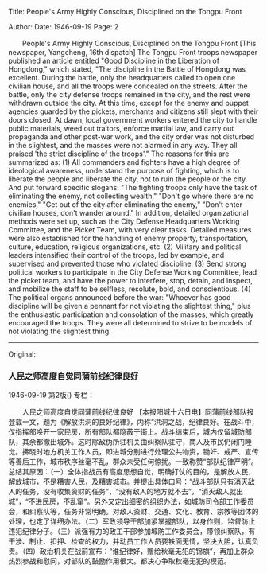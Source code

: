 Title: People's Army Highly Conscious, Disciplined on the Tongpu Front

Author: 
Date: 1946-09-19
Page: 2

　　People's Army Highly Conscious, Disciplined on the Tongpu Front
    [This newspaper, Yangcheng, 16th dispatch] The Tongpu Front troops newspaper published an article entitled "Good Discipline in the Liberation of Hongdong," which stated, "The discipline in the Battle of Hongdong was excellent. During the battle, only the headquarters called to open one civilian house, and all the troops were concealed on the streets. After the battle, only the city defense troops remained in the city, and the rest were withdrawn outside the city. At this time, except for the enemy and puppet agencies guarded by the pickets, merchants and citizens still slept with their doors closed. At dawn, local government workers entered the city to handle public materials, weed out traitors, enforce martial law, and carry out propaganda and other post-war work, and the city order was not disturbed in the slightest, and the masses were not alarmed in any way. They all praised 'the strict discipline of the troops'." The reasons for this are summarized as: (1) All commanders and fighters have a high degree of ideological awareness, understand the purpose of fighting, which is to liberate the people and liberate the city, not to ruin the people or the city. And put forward specific slogans: "The fighting troops only have the task of eliminating the enemy, not collecting wealth," "Don't go where there are no enemies," "Get out of the city after eliminating the enemy," "Don't enter civilian houses, don't wander around." In addition, detailed organizational methods were set up, such as the City Defense Headquarters Working Committee, and the Picket Team, with very clear tasks. Detailed measures were also established for the handling of enemy property, transportation, culture, education, religious organizations, etc. (2) Military and political leaders intensified their control of the troops, led by example, and supervised and prevented those who violated discipline. (3) Send strong political workers to participate in the City Defense Working Committee, lead the picket team, and have the power to interfere, stop, detain, and inspect, and mobilize the staff to be selfless, resolute, bold, and conscientious. (4) The political organs announced before the war: "Whoever has good discipline will be given a pennant for not violating the slightest thing," plus the enthusiastic participation and consolation of the masses, which greatly encouraged the troops. They were all determined to strive to be models of not violating the slightest thing.



<hr /> 

Original: 


### 人民之师高度自觉同蒲前线纪律良好

1946-09-19
第2版()
专栏：

　　人民之师高度自觉同蒲前线纪律良好
    【本报阳城十六日电】同蒲前线部队报登载一文，题为《解放洪洞的良好纪律》，内称“洪洞之战，纪律良好。在战斗中，仅指挥部唤开一家民房，所有部队都隐蔽于街上。战斗结束后，城内仅留城防部队，其余都撤出城外。这时除敌伪所驻机关由纠察队驻守，商人及市民仍闭门睡觉。拂晓时地方机关工作人员，即进城分别进行处理公共物资，锄奸、戒严、宣传等善后工作，城市秩序丝毫不乱，群众未受任何惊扰。一致称赞“部队纪律严明”。总结其原因：（一）全体指战员有高度思想自觉，明确打仗的目的，是解放人民，解放城市，不是糟害人民，及糟害城市。并提出具体口号：“战斗部队只有消灭敌人的任务，没有收集资财的任务”，“没有敌人的地方就不去”，“消灭敌人就出城”，“不进民房，不乱窜”。另外又定出细密的组织办法，如城防司令部工作委员会，和纠察队等，任务非常明确。对敌人资财、交通、文化、教育、宗教等团体的处理，也定了详细办法。（二）军政领导干部加紧掌握部队，以身作则，监督防止违犯纪律分子。（三）派强有力的政工干部参加城防工作委员会，带领纠察队，有干涉、制止、扣押、检查的权力，并动员工作人员要铁面无情，坚决大胆，认真负责。（四）政治机关在战前宣布：“谁纪律好，赠给秋毫无犯的锦旗”，再加上群众热烈参战和慰问，对部队的鼓励作用很大。都决心争取秋毫无犯的模范。
